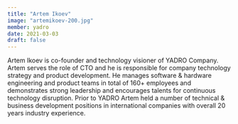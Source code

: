 ```yaml
---
title: "Artem Ikoev"
image: "artemikoev-200.jpg"
member: yadro
date: 2021-03-03
draft: false
---
```


Artem Ikoev is co-founder and technology visioner of YADRO Company.
Artem serves the role of CTO and he is responsible for company technology strategy and product development.
He manages software & hardware engineering and product teams in total of 160+ employees and demonstrates strong leadership and
encourages talents for continuous technology disruption.
Prior to YADRO Artem held a number of technical & business development positions in international companies with overall 20 years industry experience.
